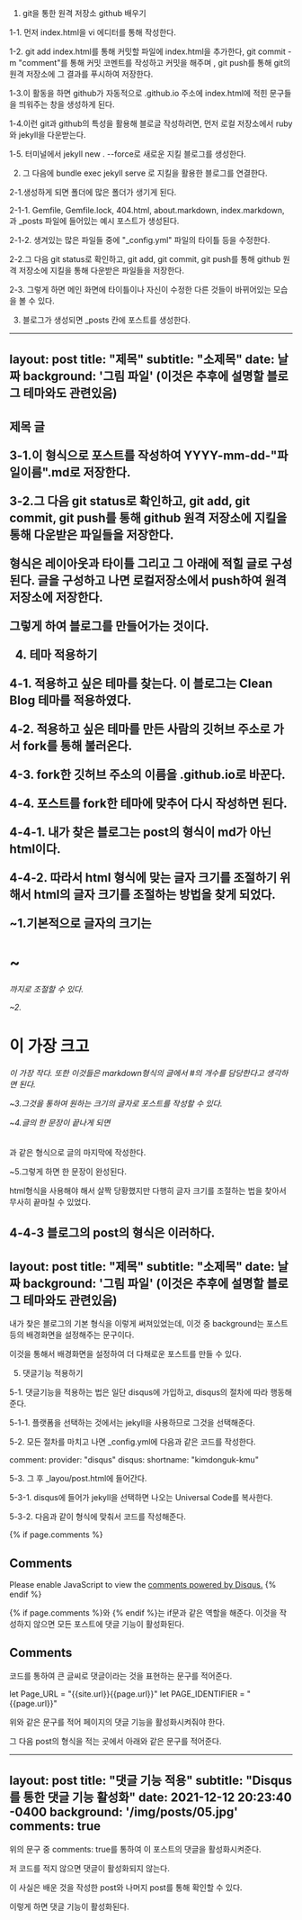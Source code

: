 1. git을 통한 원격 저장소 github 배우기

1-1. 먼저 index.html을 vi 에디터를 통해 작성한다.

1-2. git add index.html를 통해 커밋할 파일에 index.html을 추가한다, git commit -m "comment"를 통해 커밋 코멘트를 작성하고 커밋을 해주며 , git push를 통해 git의 원격 저장소에 그 결과를 푸시하여 저장한다.

1-3.이 활동을 하면 github가 자동적으로 <username>.github.io 주소에 index.html에 적힌 문구들을 띄워주는 창을 생성하게 된다.

1-4.이런 git과 github의 특성을 활용해 블로글 작성하려면, 먼저 로컬 저장소에서 ruby와 jekyll을 다운받는다.

1-5. 터미널에서 jekyll new . --force로 새로운 지킬 블로그를 생성한다.

2. 그 다음에 bundle exec jekyll serve 로 지킬을 활용한 블로그를 연결한다.

2-1.생성하게 되면 폴더에 많은 폴더가 생기게 된다.

2-1-1. Gemfile, Gemfile.lock, 404.html, about.markdown, index.markdown, 과 _posts 파일에 들어있는 예시 포스트가 생성된다.

2-1-2. 생겨있는 많은 파일들 중에 "_config.yml" 파일의 타이틀 등을 수정한다.

2-2.그 다음 git status로 확인하고, git add, git commit, git push를 통해 github 원격 저장소에 지킬을 통해 다운받은 파일들을 저장한다.
  
2-3. 그렇게 하면 메인 화면에 타이틀이나 자신이 수정한 다른 것들이 바뀌어있는 모습을 볼 수 있다.

3. 블로그가 생성되면 _posts 칸에 포스트를 생성한다.

---
layout: post
title: "제목"
subtitle: "소제목"
date: 날짜
background: '그림 파일' (이것은 추후에 설명할 블로그 테마와도 관련있음)
---

<h2> 제목 </h2?

<p> 글 </p>
  

3-1.이 형식으로 포스트를 작성하여 YYYY-mm-dd-"파일이름".md로 저장한다.

3-2.그 다음 git status로 확인하고, git add, git commit, git push를 통해 github 원격 저장소에 지킬을 통해 다운받은 파일들을 저장한다.

형식은 레이아웃과 타이틀 그리고 그 아래에 적힐 글로 구성된다. 글을 구성하고 나면 로컬저장소에서 push하여 원격저장소에 저장한다.

그렇게 하여 블로그를 만들어가는 것이다.

4. 테마 적용하기

4-1. 적용하고 싶은 테마를 찾는다. 이 블로그는 Clean Blog 테마를 적용하였다.

4-2. 적용하고 싶은 테마를 만든 사람의 깃허브 주소로 가서 fork를 통해 불러온다.

4-3. fork한 깃허브 주소의 이름을 <username>.github.io로 바꾼다.

4-4. 포스트를 fork한 테마에 맞추어 다시 작성하면 된다.
  
4-4-1. 내가 찾은 블로그는 post의 형식이 md가 아닌 html이다.

4-4-2. 따라서 html 형식에 맞는 글자 크기를 조절하기 위해서 html의 글자 크기를 조절하는 방법을 찾게 되었다.
  
~1.기본적으로 글자의 크기는 <h1> ~ <h6>까지로 조절할 수 있다.
  
~2. <h1>이 가장 크고 <h6>이 가장 작다. 또한 이것들은 markdown형식의 글에서 #의 개수를 담당한다고 생각하면 된다.

~3.그것을 통하여 원하는 크기의 글자로 포스트를 작성할 수 있다.
  
~4.글의 한 문장이 끝나게 되면 </h1>과 같은 형식으로 글의 마지막에 작성한다.

~5.그렇게 하면 한 문장이 완성된다.
  
html형식을 사용해야 해서 살짝 당황했지만 다행히 글자 크기를 조절하는 법을 찾아서 무사히 끝마칠 수 있었다.

4-4-3 블로그의 post의 형식은 이러하다.  
---
layout: post
title: "제목"
subtitle: "소제목"
date: 날짜
background: '그림 파일' (이것은 추후에 설명할 블로그 테마와도 관련있음)
---
  
내가 찾은 블로그의 기본 형식을 이렇게 써져있었는데, 이것 중 background는 포스트 등의 배경화면을 설정해주는 문구이다.
  
이것을 통해서 배경화면을 설정하여 더 다채로운 포스트를 만들 수 있다.
  
5. 댓글기능 적용하기
  
5-1. 댓글기능을 적용하는 법은 일단 disqus에 가입하고, disqus의 절차에 따라 행동해준다.
 
5-1-1. 플랫폼을 선택하는 것에서는 jekyll을 사용하므로 그것을 선택해준다.
  
5-2. 모든 절차를 마치고 나면 _config.yml에 다음과 같은 코드를 작성한다.

comment:
  provider:         "disqus"
  disqus:
    shortname:      "kimdonguk-kmu"
  
5-3. 그 후 _layou/post.html에 들어간다.

5-3-1. disqus에 들어가 jekyll을 선택하면 나오는 Universal Code를 복사한다.
  
5-3-2. 다음과 같이 형식에 맞춰서 코드를 작성해준다.

{% if page.comments %}
<h2>Comments</h2>
<div id="disqus_thread"></div>
<script>
    /**
    *  RECOMMENDED CONFIGURATION VARIABLES: EDIT AND UNCOMMENT THE SECTION BELOW TO INSERT DYNAMIC VALUES FROM YOUR PLATFORM OR CMS.
    *  LEARN WHY DEFINING THESE VARIABLES IS IMPORTANT: https://disqus.com/admin/universalcode/#configuration-variables    */
    /*
    let Page_URL = "{{site.url}}{{page.url}}"
    let PAGE_IDENTIFIER = "{{page.url}}"
    var disqus_config = function () {
    this.page.url = PAGE_URL;  // Replace PAGE_URL with your page's canonical URL variable
    this.page.identifier = PAGE_IDENTIFIER; // Replace PAGE_IDENTIFIER with your page's unique identifier variable
    };
    */
    (function() { // DON'T EDIT BELOW THIS LINE
    var d = document, s = d.createElement('script');
    s.src = 'https://kimdonguk-kmu.disqus.com/embed.js';
    s.setAttribute('data-timestamp', +new Date());
    (d.head || d.body).appendChild(s);
    })();
</script>
<noscript>Please enable JavaScript to view the <a href="https://disqus.com/?ref_noscript">comments powered by Disqus.</a></noscript>
{% endif %}
  
{% if page.comments %}와 {% endif %}는 if문과 같은 역할을 해준다. 이것을 작성하지 않으면 모든 포스트에 댓글 기능이 활성화된다.
  
<h2>Comments</h2> 코드를 통하여 큰 글씨로 댓글이라는 것을 표현하는 문구를 적어준다.
  
let Page_URL = "{{site.url}}{{page.url}}"
let PAGE_IDENTIFIER = "{{page.url}}"

위와 같은 문구를 적어 페이지의 댓글 기능을 활성화시켜줘야 한다.
  
그 다음 post의 형식을 적는 곳에서 아래와 같은 문구를 적어준다.
  
---
layout: post
title: "댓글 기능 적용"
subtitle: "Disqus를 통한 댓글 기능 활성화"
date: 2021-12-12 20:23:40 -0400
background: '/img/posts/05.jpg'
comments: true
---
  
위의 문구 중 comments: true를 통하여 이 포스트의 댓글을 활성화시켜준다.

저 코드를 적지 않으면 댓글이 활성화되지 않는다.
  
이 사실은 배운 것을 작성한 post와 나머지 post를 통해 확인할 수 있다.
  
이렇게 하면 댓글 기능이 활성화된다.

 
